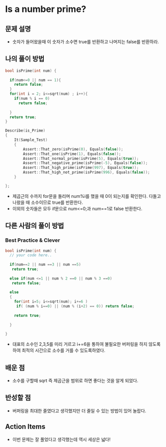 #  Is a number prime?

## 문제 설명

*   숫자가 들어왔을때 이 숫자가 소수면 true를 반환하고 나머지는 false를 반환하라.

## 나의 풀이 방법
```cpp
bool isPrime(int num) {
  
  if(num<=0 || num == 1){
    return false;
  }
  for(int i = 2; i<=sqrt(num) ; i++){
    if(num % i == 0)
      return false;
    
  }
  return true;
}

Describe(is_Prime)
{
    It(Sample_Test)
    {
        Assert::That_zero(isPrime(0), Equals(false));
        Assert::That_one(isPrime(1), Equals(false));
        Assert::That_normal_prime(isPrime(5), Equals(true));
        Assert::That_negative_prime(isPrime(-5), Equals(false));
        Assert::That_high_prime(isPrime(997), Equals(true));
        Assert::That_high_not_prime(isPrime(996), Equals(false));
    }

};
```

*   제곱근의 수까지 for문을 돌리며 num%i를 했을 때 0이 되는지를 확인한다. 다돌고 나왔을 때 소수이므로 true를 반환한다.
*   이외의 숫자들은 모두 if문으로 num<=0;과 num==1로 false 반환한다. 

## 다른 사람의 풀이 방법

### Best Practice & Clever

```cpp
bool isPrime(int num) {
  // your code here..
   
  if(num==2 || num ==3 || num ==5) 
   return true;
  
  else if(num <=1 || num % 2 ==0 || num % 3 ==0) 
   return false;
  
  else
  {
    for(int i=5; i<=sqrt(num); i+=6 )
     if( (num % i==0) || (num % (i+2) == 0)) return false;
    
    return true;
  
  }
  
}
```

*   대표의 소수인 2,3,5를 미리 거르고 i+=6을 통하여 불필요한 버퍼링을 하지 않도록하여 최적의 시간으로 소수를 거를 수 있도록하였다.

## 배운 점

*   소수를 구할때 sqrt 즉 제곱근을 범위로 하면 좋다는 것을 알게 되었다.

## 반성할 점

*   버퍼링을 최대한 줄였다고 생각했지만 더 줄일 수 있는 방법이 있어 놀랍다.

## Action Items

*   이번 문제는 잘 풀었다고 생각했는데 역시 세상은 넓다!